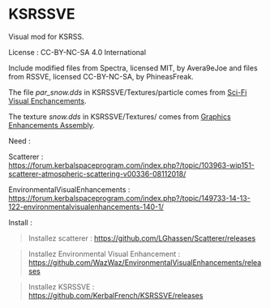 # KSRSSVE

Visual mod for KSRSS.

License : CC-BY-NC-SA 4.0 International

Include modified files from Spectra, licensed MIT, by Avera9eJoe and files from RSSVE, licensed CC-BY-NC-SA, by PhineasFreak.



The file *par_snow.dds* in KSRSSVE/Textures/particle comes from [Sci-Fi Visual Enchancements](https://forum.kerbalspaceprogram.com/index.php?/topic/151190-16sci-fi-visual-enchancements-v-15-high-performance-alt-to-sve/).

The texture *snow.dds* in KSRSSVE/Textures/ comes from [Graphics Enhancements Assembly](https://forum.kerbalspaceprogram.com/index.php?/topic/161683-151-graphics-enhancements-assembly-gea/).

Need : 

Scatterer : https://forum.kerbalspaceprogram.com/index.php?/topic/103963-wip151-scatterer-atmospheric-scattering-v00336-08112018/

EnvironmentalVisualEnhancements : https://forum.kerbalspaceprogram.com/index.php?/topic/149733-14-13-122-environmentalvisualenhancements-140-1/

Install :

> Installez scatterer : https://github.com/LGhassen/Scatterer/releases

> Installez Environmental Visual Enhancement : https://github.com/WazWaz/EnvironmentalVisualEnhancements/releases

> Installez KSRSSVE : https://github.com/KerbalFrench/KSRSSVE/releases


